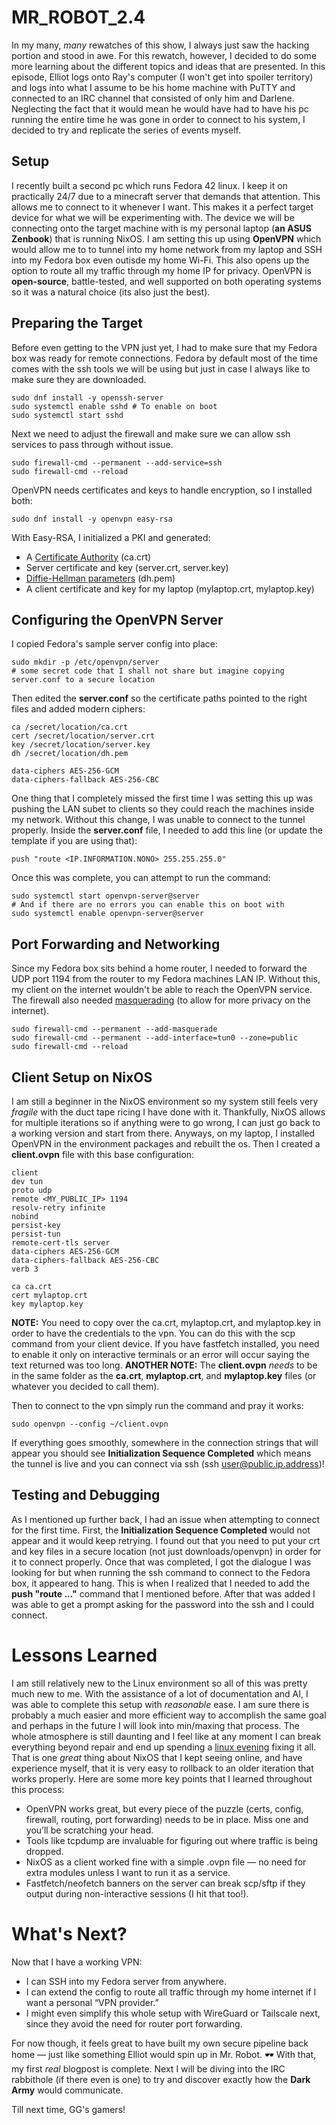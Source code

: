 # MR\_ROBOT\_2.4
In my many, _many_ rewatches of this show, I always just saw the hacking portion and stood in awe. For this rewatch, however, I decided to do some more learning about the different topics and ideas that are presented. In this episode, Elliot logs onto Ray's computer (I won't get into spoiler territory) and logs into what I assume to be his home machine with PuTTY and connected to an IRC channel that consisted of only him and Darlene. Neglecting the fact that it would mean he would have had to have his pc running the entire time he was gone in order to connect to his system, I decided to try and replicate the series of events myself.

## Setup
I recently built a second pc which runs Fedora 42 linux. I keep it on practically 24/7 due to a minecraft server that demands that attention. This allows me to connect to it whenever I want. This makes it a perfect target device for what we will be experimenting with. The device we will be connecting onto the target machine with is my personal laptop (**an ASUS Zenbook**) that is running NixOS. I am setting this up using **OpenVPN** which would allow me to to tunnel into my home network from my laptop and SSH into my Fedora box even outisde my home Wi-Fi. This also opens up the option to route all my traffic through my home IP for privacy. OpenVPN is **open-source**, battle-tested, and well supported on both operating systems so it was a natural choice (its also just the best).

## Preparing the Target
Before even getting to the VPN just yet, I had to make sure that my Fedora box was ready for remote connections. Fedora by default most of the time comes with the ssh tools we will be using but just in case I always like to make sure they are downloaded.
```
sudo dnf install -y openssh-server
sudo systemctl enable sshd # To enable on boot
sudo systemctl start sshd
```
Next we need to adjust the firewall and make sure we can allow ssh services to pass through without issue.
```
sudo firewall-cmd --permanent --add-service=ssh
sudo firewall-cmd --reload
```

OpenVPN needs certificates and keys to handle encryption, so I installed both:
```
sudo dnf install -y openvpn easy-rsa
```
With Easy-RSA, I initialized a PKI and generated:
- A [Certificate Authority](https://www.digicert.com/blog/what-is-a-certificate-authority) (ca.crt)
- Server certificate and key (server.crt, server.key)
- [Diffie-Hellman parameters](https://wiki.openssl.org/index.php/Diffie-Hellman_parameters) (dh.pem)
- A client certificate and key for my laptop (mylaptop.crt, mylaptop.key)

## Configuring the OpenVPN Server
I copied Fedora's sample server config into place:
```
sudo mkdir -p /etc/openvpn/server
# some secret code that I shall not share but imagine copying server.conf to a secure location
```
Then edited the **server.conf** so the certificate paths pointed to the right files and added modern ciphers:
```
ca /secret/location/ca.crt
cert /secret/location/server.crt
key /secret/location/server.key
dh /secret/location/dh.pem

data-ciphers AES-256-GCM
data-ciphers-fallback AES-256-CBC
```
One thing that I completely missed the first time I was setting this up was pushing the LAN subet to clients so they could reach the machines inside my network. Without this change, I was unable to connect to the tunnel properly. Inside the **server.conf** file, I needed to add this line (or update the template if you are using that):
```
push "route <IP.INFORMATION.NONO> 255.255.255.0"
```
Once this was complete, you can attempt to run the command:
```
sudo systemctl start openvpn-server@server
# And if there are no errors you can enable this on boot with
sudo systemctl enable openvpn-server@server
```

## Port Forwarding and Networking
Since my Fedora box sits behind a home router, I needed to forward the UDP port 1194 from the router to my Fedora machines LAN IP. Without this, my client on the internet wouldn't be able to reach the OpenVPN service. The firewall also needed [masquerading](https://tldp.org/HOWTO/IP-Masquerade-HOWTO/ipmasq-background2.1.html) (to allow for more privacy on the internet). 
```
sudo firewall-cmd --permanent --add-masquerade
sudo firewall-cmd --permanent --add-interface=tun0 --zone=public
sudo firewall-cmd --reload
```

## Client Setup on NixOS
I am still a beginner in the NixOS environment so my system still feels very _fragile_ with the duct tape ricing I have done with it. Thankfully, NixOS allows for multiple iterations so if anything were to go wrong, I can just go back to a working version and start from there. Anyways, on my laptop, I installed OpenVPN in the environment packages and rebuilt the os. Then I created a **client.ovpn** file with this base configuration:
```
client
dev tun
proto udp
remote <MY_PUBLIC_IP> 1194
resolv-retry infinite
nobind
persist-key
persist-tun
remote-cert-tls server
data-ciphers AES-256-GCM
data-ciphers-fallback AES-256-CBC
verb 3

ca ca.crt
cert mylaptop.crt
key mylaptop.key
```
**NOTE:** You need to copy over the ca.crt, mylaptop.crt, and mylaptop.key in order to have the credentials to the vpn. You can do this with the scp command from your client device. If you have fastfetch installed, you need to enable it only on interactive terminals or an error will occur saying the text returned was too long.
**ANOTHER NOTE:** The **client.ovpn** _needs_ to be in the same folder as the **ca.crt**, **mylaptop.crt**, and **mylaptop.key** files (or whatever you decided to call them).

Then to connect to the vpn simply run the command and pray it works:
```
sudo openvpn --config ~/client.ovpn
```
If everything goes smoothly, somewhere in the connection strings that will appear you should see **Initialization Sequence Completed** which means the tunnel is live and you can connect via ssh (ssh user@public.ip.address)!


## Testing and Debugging
As I mentioned up further back, I had an issue when attempting to connect for the first time. First, the **Initialization Sequence Completed** would not appear and it would keep retrying. I found out that you need to put your crt and key files in a secure location (not just downloads/openvpn) in order for it to connect properly. Once that was completed, I got the dialogue I was looking for but when running the ssh command to connect to the Fedora box, it appeared to hang. This is when I realized that I needed to add the **push "route ..."** command that I mentioned before. After that was added I was able to get a prompt asking for the password into the ssh and I could connect. 

# Lessons Learned
I am still relatively new to the Linux environment so all of this was pretty much new to me. With the assistance of a lot of documentation and AI, I was able to complete this setup with _reasonable_ ease. I am sure there is probably a much easier and more efficient way to accomplish the same goal and perhaps in the future I will look into min/maxing that process. The whole atmosphere is still daunting and I feel like at any moment I can break everything beyond repair and end up spending a [linux evening](https://fabiensanglard.net/a_linux_evening/) fixing it all. That is one _great_ thing about NixOS that I kept seeing online, and have experience myself, that it is very easy to rollback to an older iteration that works properly. Here are some more key points that I learned throughout this process:
- OpenVPN works great, but every piece of the puzzle (certs, config, firewall, routing, port forwarding) needs to be in place. Miss one and you’ll be scratching your head.
- Tools like tcpdump are invaluable for figuring out where traffic is being dropped.
- NixOS as a client worked fine with a simple .ovpn file — no need for extra modules unless I want to run it as a service.
- Fastfetch/neofetch banners on the server can break scp/sftp if they output during non-interactive sessions (I hit that too!).

# What's Next?
Now that I have a working VPN:
- I can SSH into my Fedora server from anywhere.
- I can extend the config to route all traffic through my home internet if I want a personal “VPN provider.”
- I might even simplify this whole setup with WireGuard or Tailscale next, since they avoid the need for router port forwarding.

For now though, it feels great to have built my own secure pipeline back home — just like something Elliot would spin up in Mr. Robot. 🕶️
With that, my first _real_ blogpost is complete. Next I will be diving into the IRC rabbithole (if there even is one) to try and discover exactly how the **Dark Army** would communicate. 

Till next time,
GG's gamers!